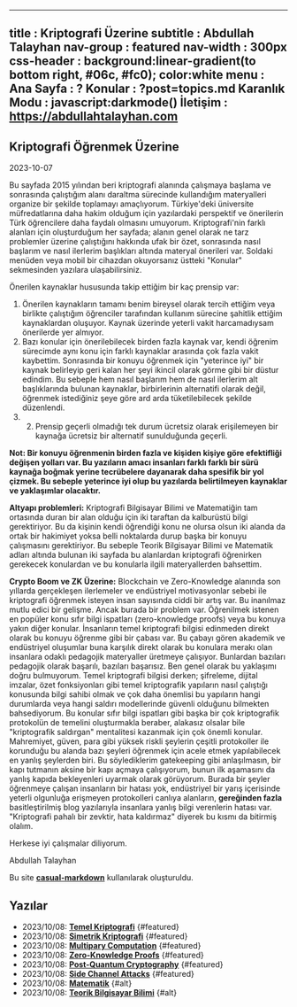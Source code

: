 ------------------------------------------------------------------
title      : Kriptografi Üzerine
subtitle   : Abdullah Talayhan
nav-group  : featured
nav-width  : 300px
css-header : background:linear-gradient(to bottom right, #06c, #fc0); color:white
menu       : 
   Ana Sayfa    : ?
   Konular : ?post=topics.md
   Karanlık Modu    : javascript:darkmode()
   İletişim   : https://abdullahtalayhan.com
------------------------------------------------------------------
<style comment="additional style">
span.post-tags{
    display: none;
    visibility: hidden;
}

a {
    font-weight: bold;
}

</style>

<div id="md-post">

## Kriptografi Öğrenmek Üzerine

<span class="post-date">2023-10-07</span>

Bu sayfada 2015 yılından beri kriptografi alanında çalışmaya başlama ve sonrasında çalıştığım alanı daraltma sürecinde kullandığım materyalleri organize bir şekilde toplamayı amaçlıyorum. Türkiye'deki üniversite müfredatlarına daha hakim olduğum için yazılardaki perspektif ve önerilerin Türk öğrencilere daha faydalı olmasını umuyorum. Kriptografi'nin farklı alanları için oluşturduğum her sayfada; alanın genel olarak ne tarz problemler üzerine çalıştığını hakkında ufak bir özet, sonrasında nasıl başlarım ve nasıl ilerlerim başlıkları altında materyal önerileri var. Soldaki menüden veya mobil bir cihazdan okuyorsanız üstteki "Konular" sekmesinden yazılara ulaşabilirsiniz.

Önerilen kaynaklar hususunda takip ettiğim bir kaç prensip var:

1. Önerilen kaynakların tamamı benim bireysel olarak tercih ettiğim veya birlikte çalıştığım öğrenciler tarafından kullanım sürecine şahitlik ettiğim kaynaklardan oluşuyor. Kaynak üzerinde yeterli vakit harcamadıysam önerilerde yer almıyor.
2. Bazı konular için önerilebilecek birden fazla kaynak var, kendi öğrenim sürecimde aynı konu için farklı kaynaklar arasında çok fazla vakit kaybettim. Sonrasında bir konuyu öğrenmek için "yeterince iyi" bir kaynak belirleyip geri kalan her şeyi ikincil olarak görme gibi bir düstur edindim. Bu sebeple hem nasıl başlarım hem de nasıl ilerlerim alt başlıklarında bulunan kaynaklar, birbirlerinin alternatifi olarak değil, öğrenmek istediğiniz şeye göre ard arda tüketilebilecek şekilde düzenlendi.  
3. 2. Prensip geçerli olmadığı tek durum ücretsiz olarak erişilemeyen bir kaynağa ücretsiz bir alternatif sunulduğunda geçerli.

**Not: Bir konuyu öğrenmenin birden fazla ve kişiden kişiye göre efektifliği değişen yolları var. Bu yazıların amacı insanları farklı farklı bir sürü kaynağa boğmak yerine tecrübelere dayanarak daha spesifik bir yol çizmek. Bu sebeple yeterince iyi olup bu yazılarda belirtilmeyen kaynaklar ve yaklaşımlar olacaktır.**

**Altyapı problemleri:** 
Kriptografi Bilgisayar Bilimi ve Matematiğin tam ortasında duran bir alan olduğu için iki taraftan da kalburüstü bilgi gerektiriyor. Bu da kişinin kendi öğrendiği konu ne olursa olsun iki alanda da ortak bir hakimiyet yoksa belli noktalarda durup başka bir konuyu çalışmasını gerektiriyor. Bu sebeple Teorik Bilgisayar Bilimi ve Matematik adları altında bulunan iki sayfada bu alanlardan kriptografi öğrenirken gerekecek konulardan ve bu konularla ilgili materyallerden bahsettim.

**Crypto Boom ve ZK Üzerine:** 
Blockchain ve Zero-Knowledge alanında son yıllarda gerçekleşen ilerlemeler ve endüstriyel motivasyonlar sebebi ile kriptografi öğrenmek isteyen insan sayısında ciddi bir artış var. Bu inanılmaz mutlu edici bir gelişme. Ancak burada bir problem var. Öğrenilmek istenen en popüler konu sıfır bilgi ispatları (zero-knowledge proofs) veya bu konuya yakın diğer konular. İnsanların temel kriptografi bilgisi edinmeden direkt olarak bu konuyu öğrenme gibi bir çabası var. Bu çabayı gören akademik ve endüstriyel oluşumlar buna karşılık direkt olarak bu konulara merakı olan insanlara odaklı pedagojik materyaller üretmeye çalışıyor. Bunlardan bazıları pedagojik olarak başarılı, bazıları başarısız. Ben genel olarak bu yaklaşımı doğru bulmuyorum. Temel kriptografi bilgisi derken; şifreleme, dijital imzalar, özet fonksiyonları gibi temel kriptografik yapıların nasıl çalıştığı konusunda bilgi sahibi olmak ve çok daha önemlisi bu yapıların hangi durumlarda veya hangi saldırı modellerinde güvenli olduğunu bilmekten bahsediyorum. Bu konular sıfır bilgi ispatları gibi başka bir çok kriptografik protokolün de temelini oluşturmakla beraber, alakasız olsalar bile "kriptografik saldırgan" mentalitesi kazanmak için çok önemli konular. Mahremiyet, güven, para gibi yüksek riskli şeylerin çeşitli protokoller ile korunduğu bu alanda bazı şeyleri öğrenmek için acele etmek yapılabilecek en yanlış şeylerden biri. Bu söylediklerim gatekeeping gibi anlaşılmasın, bir kapı tutmanın aksine bir kapı açmaya çalışıyorum, bunun ilk aşamasını da yanlış kapıda bekleyenleri uyarmak olarak görüyorum. Burada bir şeyler öğrenmeye çalışan insanların bir hatası yok, endüstriyel bir yarış içerisinde yeterli olgunluğa erişmeyen protokolleri canlıya alanların, **gereğinden fazla** basitleştirilmiş blog yazılarıyla insanlara yanlış bilgi verenlerin hatası var. "Kriptografi pahalı bir zevktir, hata kaldırmaz" diyerek bu kısmı da bitirmiş olalım.

Herkese iyi çalışmalar diliyorum.

Abdullah Talayhan


Bu site <a href="https://github.com/casualwriter/casual-markdown">casual-markdown</a> kullanılarak oluşturuldu.

## Yazılar

* 2023/10/08: [Temel Kriptografi](temel_kriptografi.md) {#featured}
* 2023/10/08: [Simetrik Kriptografi](simetrik.md) {#featured}
* 2023/10/08: [Multipary Computation](mpc.md) {#featured}
* 2023/10/08: [Zero-Knowledge Proofs](zk.md) {#featured}
* 2023/10/08: [Post-Quantum Cryptography](post_quantum.md) {#featured}
* 2023/10/08: [Side Channel Attacks](side_channel.md) {#featured}
* 2023/10/08: [Matematik](matematik.md) {#alt}
* 2023/10/08: [Teorik Bilgisayar Bilimi](tcs.md) {#alt}




</div>